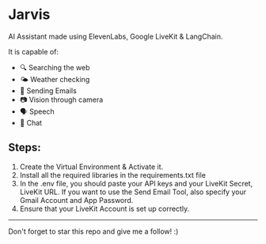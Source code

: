 # Jarvis
AI Assistant made using ElevenLabs, Google LiveKit &amp; LangChain.

It is capable of:
- 🔍 Searching the web  
- 🌤️ Weather checking
- 📨 Sending Emails 
- 📷 Vision through camera
- 🗣️ Speech
- 📝 Chat

## Steps:
1. Create the Virtual Environment & Activate it.
3. Install all the required libraries in the requirements.txt file
4. In the .env file, you should paste your API keys and your LiveKit Secret, LiveKit URL.
   If you want to use the Send Email Tool, also specify your Gmail Account and App Password. 
5. Ensure that your LiveKit Account is set up correctly.

---

Don't forget to star this repo and give me a follow! :)
